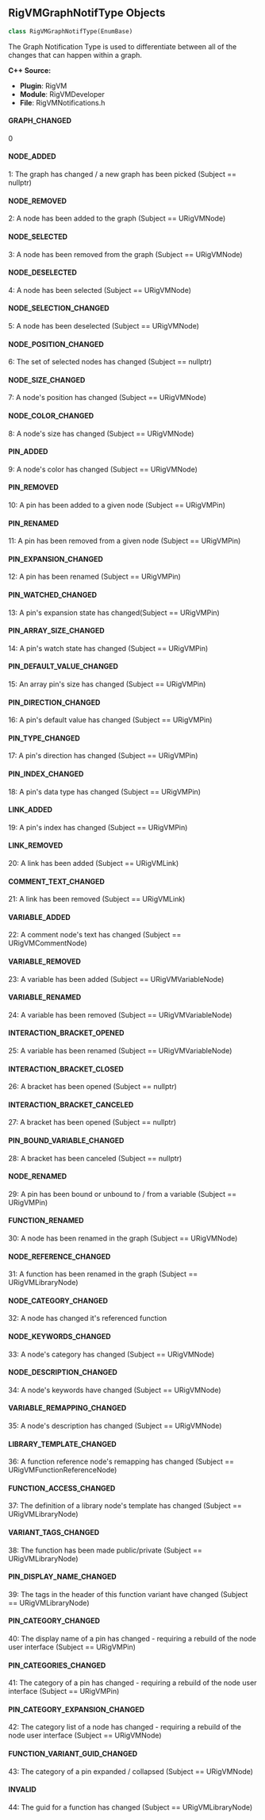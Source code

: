 ## RigVMGraphNotifType Objects

```python
class RigVMGraphNotifType(EnumBase)
```

The Graph Notification Type is used to differentiate
between all of the changes that can happen within a graph.

**C++ Source:**

- **Plugin**: RigVM
- **Module**: RigVMDeveloper
- **File**: RigVMNotifications.h

<a id="unreal.RigVMGraphNotifType.GRAPH_CHANGED"></a>

#### GRAPH_CHANGED

0

<a id="unreal.RigVMGraphNotifType.NODE_ADDED"></a>

#### NODE_ADDED

1: The graph has changed / a new graph has been picked (Subject == nullptr)

<a id="unreal.RigVMGraphNotifType.NODE_REMOVED"></a>

#### NODE_REMOVED

2: A node has been added to the graph (Subject == URigVMNode)

<a id="unreal.RigVMGraphNotifType.NODE_SELECTED"></a>

#### NODE_SELECTED

3: A node has been removed from the graph (Subject == URigVMNode)

<a id="unreal.RigVMGraphNotifType.NODE_DESELECTED"></a>

#### NODE_DESELECTED

4: A node has been selected (Subject == URigVMNode)

<a id="unreal.RigVMGraphNotifType.NODE_SELECTION_CHANGED"></a>

#### NODE_SELECTION_CHANGED

5: A node has been deselected (Subject == URigVMNode)

<a id="unreal.RigVMGraphNotifType.NODE_POSITION_CHANGED"></a>

#### NODE_POSITION_CHANGED

6: The set of selected nodes has changed (Subject == nullptr)

<a id="unreal.RigVMGraphNotifType.NODE_SIZE_CHANGED"></a>

#### NODE_SIZE_CHANGED

7: A node's position has changed (Subject == URigVMNode)

<a id="unreal.RigVMGraphNotifType.NODE_COLOR_CHANGED"></a>

#### NODE_COLOR_CHANGED

8: A node's size has changed (Subject == URigVMNode)

<a id="unreal.RigVMGraphNotifType.PIN_ADDED"></a>

#### PIN_ADDED

9: A node's color has changed (Subject == URigVMNode)

<a id="unreal.RigVMGraphNotifType.PIN_REMOVED"></a>

#### PIN_REMOVED

10: A pin has been added to a given node (Subject == URigVMPin)

<a id="unreal.RigVMGraphNotifType.PIN_RENAMED"></a>

#### PIN_RENAMED

11: A pin has been removed from a given node (Subject == URigVMPin)

<a id="unreal.RigVMGraphNotifType.PIN_EXPANSION_CHANGED"></a>

#### PIN_EXPANSION_CHANGED

12: A pin has been renamed (Subject == URigVMPin)

<a id="unreal.RigVMGraphNotifType.PIN_WATCHED_CHANGED"></a>

#### PIN_WATCHED_CHANGED

13: A pin's expansion state has changed(Subject == URigVMPin)

<a id="unreal.RigVMGraphNotifType.PIN_ARRAY_SIZE_CHANGED"></a>

#### PIN_ARRAY_SIZE_CHANGED

14: A pin's watch state has changed (Subject == URigVMPin)

<a id="unreal.RigVMGraphNotifType.PIN_DEFAULT_VALUE_CHANGED"></a>

#### PIN_DEFAULT_VALUE_CHANGED

15: An array pin's size has changed (Subject == URigVMPin)

<a id="unreal.RigVMGraphNotifType.PIN_DIRECTION_CHANGED"></a>

#### PIN_DIRECTION_CHANGED

16: A pin's default value has changed (Subject == URigVMPin)

<a id="unreal.RigVMGraphNotifType.PIN_TYPE_CHANGED"></a>

#### PIN_TYPE_CHANGED

17: A pin's direction has changed (Subject == URigVMPin)

<a id="unreal.RigVMGraphNotifType.PIN_INDEX_CHANGED"></a>

#### PIN_INDEX_CHANGED

18: A pin's data type has changed (Subject == URigVMPin)

<a id="unreal.RigVMGraphNotifType.LINK_ADDED"></a>

#### LINK_ADDED

19: A pin's index has changed (Subject == URigVMPin)

<a id="unreal.RigVMGraphNotifType.LINK_REMOVED"></a>

#### LINK_REMOVED

20: A link has been added (Subject == URigVMLink)

<a id="unreal.RigVMGraphNotifType.COMMENT_TEXT_CHANGED"></a>

#### COMMENT_TEXT_CHANGED

21: A link has been removed (Subject == URigVMLink)

<a id="unreal.RigVMGraphNotifType.VARIABLE_ADDED"></a>

#### VARIABLE_ADDED

22: A comment node's text has changed (Subject == URigVMCommentNode)

<a id="unreal.RigVMGraphNotifType.VARIABLE_REMOVED"></a>

#### VARIABLE_REMOVED

23: A variable has been added (Subject == URigVMVariableNode)

<a id="unreal.RigVMGraphNotifType.VARIABLE_RENAMED"></a>

#### VARIABLE_RENAMED

24: A variable has been removed (Subject == URigVMVariableNode)

<a id="unreal.RigVMGraphNotifType.INTERACTION_BRACKET_OPENED"></a>

#### INTERACTION_BRACKET_OPENED

25: A variable has been renamed (Subject == URigVMVariableNode)

<a id="unreal.RigVMGraphNotifType.INTERACTION_BRACKET_CLOSED"></a>

#### INTERACTION_BRACKET_CLOSED

26: A bracket has been opened (Subject == nullptr)

<a id="unreal.RigVMGraphNotifType.INTERACTION_BRACKET_CANCELED"></a>

#### INTERACTION_BRACKET_CANCELED

27: A bracket has been opened (Subject == nullptr)

<a id="unreal.RigVMGraphNotifType.PIN_BOUND_VARIABLE_CHANGED"></a>

#### PIN_BOUND_VARIABLE_CHANGED

28: A bracket has been canceled (Subject == nullptr)

<a id="unreal.RigVMGraphNotifType.NODE_RENAMED"></a>

#### NODE_RENAMED

29: A pin has been bound or unbound to / from a variable (Subject == URigVMPin)

<a id="unreal.RigVMGraphNotifType.FUNCTION_RENAMED"></a>

#### FUNCTION_RENAMED

30: A node has been renamed in the graph (Subject == URigVMNode)

<a id="unreal.RigVMGraphNotifType.NODE_REFERENCE_CHANGED"></a>

#### NODE_REFERENCE_CHANGED

31: A function has been renamed in the graph (Subject == URigVMLibraryNode)

<a id="unreal.RigVMGraphNotifType.NODE_CATEGORY_CHANGED"></a>

#### NODE_CATEGORY_CHANGED

32: A node has changed it's referenced function

<a id="unreal.RigVMGraphNotifType.NODE_KEYWORDS_CHANGED"></a>

#### NODE_KEYWORDS_CHANGED

33: A node's category has changed (Subject == URigVMNode)

<a id="unreal.RigVMGraphNotifType.NODE_DESCRIPTION_CHANGED"></a>

#### NODE_DESCRIPTION_CHANGED

34: A node's keywords have changed (Subject == URigVMNode)

<a id="unreal.RigVMGraphNotifType.VARIABLE_REMAPPING_CHANGED"></a>

#### VARIABLE_REMAPPING_CHANGED

35: A node's description has changed (Subject == URigVMNode)

<a id="unreal.RigVMGraphNotifType.LIBRARY_TEMPLATE_CHANGED"></a>

#### LIBRARY_TEMPLATE_CHANGED

36: A function reference node's remapping has changed (Subject == URigVMFunctionReferenceNode)

<a id="unreal.RigVMGraphNotifType.FUNCTION_ACCESS_CHANGED"></a>

#### FUNCTION_ACCESS_CHANGED

37: The definition of a library node's template has changed (Subject == URigVMLibraryNode)

<a id="unreal.RigVMGraphNotifType.VARIANT_TAGS_CHANGED"></a>

#### VARIANT_TAGS_CHANGED

38: The function has been made public/private (Subject == URigVMLibraryNode)

<a id="unreal.RigVMGraphNotifType.PIN_DISPLAY_NAME_CHANGED"></a>

#### PIN_DISPLAY_NAME_CHANGED

39: The tags in the header of this function variant have changed (Subject == URigVMLibraryNode)

<a id="unreal.RigVMGraphNotifType.PIN_CATEGORY_CHANGED"></a>

#### PIN_CATEGORY_CHANGED

40: The display name of a pin has changed - requiring a rebuild of the node user interface (Subject == URigVMPin)

<a id="unreal.RigVMGraphNotifType.PIN_CATEGORIES_CHANGED"></a>

#### PIN_CATEGORIES_CHANGED

41: The category of a pin has changed - requiring a rebuild of the node user interface (Subject == URigVMPin)

<a id="unreal.RigVMGraphNotifType.PIN_CATEGORY_EXPANSION_CHANGED"></a>

#### PIN_CATEGORY_EXPANSION_CHANGED

42: The category list of a node has changed - requiring a rebuild of the node user interface (Subject == URigVMNode)

<a id="unreal.RigVMGraphNotifType.FUNCTION_VARIANT_GUID_CHANGED"></a>

#### FUNCTION_VARIANT_GUID_CHANGED

43: The category of a pin expanded / collapsed (Subject == URigVMNode)

<a id="unreal.RigVMGraphNotifType.INVALID"></a>

#### INVALID

44: The guid for a function has changed (Subject == URigVMLibraryNode)

<a id="unreal.RigVMTagDisplayMode"></a>